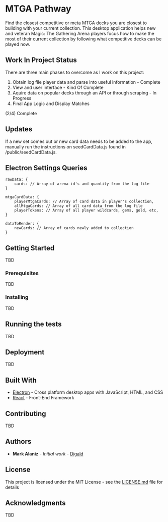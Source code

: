 # MTGA Pathway

Find the closest competitive or meta MTGA decks you are closest to building with your current collection. This desktop application helps new and veteran Magic: The Gathering Arena players focus how to make the most of their current collection by following what competitive decks can be played now.

## Work In Project Status
There are three main phases to overcome as I work on this project:

1) Obtain log file player data and parse into useful information - Complete
2) View and user interface - Kind Of Complete
3) Aquire data on popular decks through an API or through scraping - In Progress
4) Final App Logic and Display Matches

(2/4) Complete

## Updates

If a new set comes out or new card data needs to be added to the app, manually run the instructions on seedCardData.js found in /public/seedCardData.js.

## Electron Settings Queries
```
rawData: {
    cards: // Array of arena id's and quantity from the log file
}

mtgaCardData: {
    playerMtgaCards: // Array of card data in player's collection,
    allMtgaCards: // Array of all card data from the log file
    playerTokens: // Array of all player wildcards, gems, gold, etc,
}

dataToRender: {
    newCards: // Array of cards newly added to collection
}
```

## Getting Started

TBD

### Prerequisites

TBD

### Installing

TBD

## Running the tests

TBD

## Deployment

TBD

## Built With

* [Electron](https://electronjs.org/docs) - Cross platform desktop apps with JavaScript, HTML, and CSS
* [React](https://reactjs.org/docs/getting-started.html) - Front-End Framework

## Contributing

TBD

## Authors

* **Mark Alaniz** - *Initial work* - [Digald](https://github.com/Digald)

## License

This project is licensed under the MIT License - see the [LICENSE.md](LICENSE.md) file for details

## Acknowledgments

TBD
